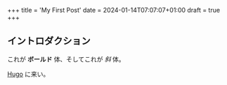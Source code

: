 +++
title = 'My First Post'
date = 2024-01-14T07:07:07+01:00
draft = true
+++
## イントロダクション

これが **ボールド** 体、そしてこれが *斜* 体。

 [Hugo](https://gohugo.io) に来い。
